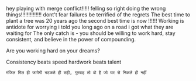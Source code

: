 hey playing with merge conflict!!!!!
felling so right doing the wrong things!!!!!!!!!!!!!!
dont't fear failures be terrified of the regrets
The best time to plant a tree was 20 years ago the second best time is now !!!!!!
Working is antidote for worrying
i told you long ago on a road i got what they are waiting for
The only catch is - you should be willing to work hard, stay consistent, and believe in the power of compounding.

Are you working hard on your dreams?

Consistency beats speed hardwork beats talent

`मंजिल मिल ही जायेगी भटकते ही सही, गुमराह तो वो है जो घर से निकले ही नहीं`
